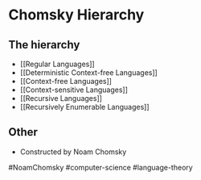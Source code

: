 # Chomsky Hierarchy

## The hierarchy
- [[Regular Languages]]
- [[Deterministic Context-free Languages]]
- [[Context-free Languages]]
- [[Context-sensitive Languages]]
- [[Recursive Languages]]
- [[Recursively Enumerable Languages]]

## Other
- Constructed by Noam Chomsky

#NoamChomsky #computer-science #language-theory 